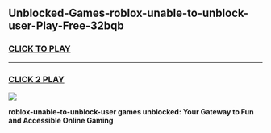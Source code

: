 
## Unblocked-Games-roblox-unable-to-unblock-user-Play-Free-32bqb
<h3>
<a href="https://premium76.site?title=roblox-unable-to-unblock-user&ref=10A">CLICK TO PLAY</a></h3>
<hr>

<h3>
<a href="https://premium76.site?title=roblox-unable-to-unblock-user&ref=10A">CLICK 2 PLAY</a>
  
</h3>

<a href="https://premium76.site?title=roblox-unable-to-unblock-user&ref=10A"><img src="https://clearcache.store/games.png"></a>


**roblox-unable-to-unblock-user games unblocked: Your Gateway to Fun and Accessible Online Gaming**
